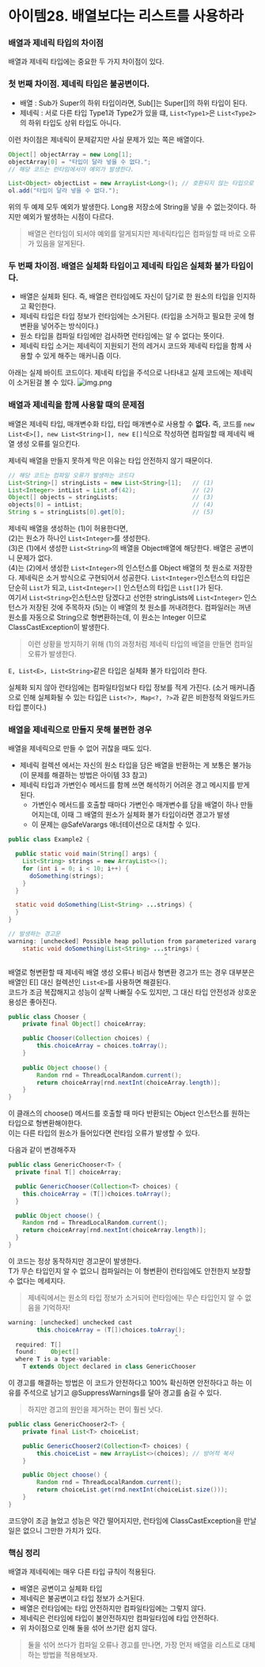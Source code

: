 # 아이템28. 배열보다는 리스트를 사용하라

### 배열과 제네릭 타입의 차이점

배열과 제네릭 타입에는 중요한 두 가지 차이점이 있다.

### 첫 번째 차이점. 제네릭 타입은 불공변이다.
  * 배열 : Sub가 Super의 하위 타입이라면, Sub[]는 Super[]의 하위 타입이 된다.
  * 제네릭 : 서로 다른 타입 Type1과 Type2가 있을 떄, ```List<Type1>```은 ```List<Type2>```의 하위 타입도 상위 타입도 아니다.

이런 차이점은 제네릭이 문제같지만 사실 문제가 있는 쪽은 배열이다.
```java
Object[] objectArray = new Long[1];
objectArray[0] = "타입이 달라 넣을 수 없다.";
// 해당 코드는 런타임에서야 예외가 발생한다.
```

```java
List<Object> objectList = new ArrayList<Long>(); // 호환되지 않는 타입으로 컴파일 오류가 발생
ol.add("타입이 달라 넣을 수 없다.");
```

위의 두 예제 모두 예외가 발생한다. Long용 저장소에 String을 넣을 수 없는것이다.
하지만 예외가 발생하는 시점이 다르다. 

> 배열은 런타임이 되서야 예외를 알게되지만 제네릭타입은 컴파일할 때 바로 오류가 있음을 알게된다.

### 두 번째 차이점. 배열은 실체화 타입이고 제네릭 타입은 실체화 불가 타입이다.
  * 배열은 실체화 된다. 즉, 배열은 런타임에도 자신이 담기로 한 원소의 타입을 인지하고 확인한다.
  * 제네릭 타입은 타입 정보가 런타임에는 소거된다. (타입을 소거하고 필요한 곳에 형변환을 넣어주는 방식이다.)
  * 원소 타입을 컴파일 타임에만 검사하면 런타임에는 알 수 없다는 뜻이다.
  * 제네릭 타입 소거는 제네릭이 지원되기 전의 레거시 코드와 제네릭 타입을 함께 사용할 수 있게 해주는 매커니즘 이다.

아래는 실제 바이트 코드이다. 제네릭 타입을 주석으로 나타내고 실제 코드에는 제네릭이 소거된걸 볼 수 있다.
![img.png](img.png)

### 배열과 제네릭을 함께 사용할 때의 문제점

배열은 제네릭 타입, 매개변수화 타입, 타입 매개변수로 사용할 수 **없다.**
즉, 코드를 ```new List<E>[], new List<String>[], new E[]```식으로 작성하면 컴파일할 때 제네릭 배열 생성 오류를 일으킨다.

제네릭 배열을 만들지 못하게 막은 이유는 타입 안전하지 않기 때문이다.

```java
// 해당 코드는 컴파일 오류가 발생하는 코드다
List<String>[] stringLists = new List<String>[1];   // (1)
List<Integer> intList = List.of(42);                // (2) 
Object[] objects = stringLists;                     // (3)
objects[0] = intList;                               // (4)
String s = stringLists[0].get[0];                   // (5)
```

제네릭 배열을 생성하는 (1)이 허용한다면,    
(2)는 원소가 하나인 ```List<Integer>```를 생성한다.   
(3)은 (1)에서 생성한 ```List<String>```의 배열을 Object배열에 해당한다. 배열은 공변이니 문제가 없다.   
(4)는 (2)에서 생성한 ```List<Integer>```의 인스턴스를 Object 배열의 첫 원소로 저장한다. 제네릭은 소거 방식으로 구현되어서 성공한다.
```List<Integer>```인스턴스의 타입은 단순히 ```List```가 되고, ```List<Integer>[]``` 인스턴스의 타입은 ```List[]```가 된다.   
여기서 ```List<String>```인스턴스만 담겠다고 선언한 stringLists에 ```List<Integer>``` 인스턴스가 저장된 것에 주목하자
(5)는 이 배열의 첫 원소를 꺼내려한다. 컴파일러는 꺼낸 원소를 자동으로 String으로 형변환하는데, 이 원소는 Integer 이므로 ClassCastException이 발생한다.

> 이런 상황을 방지하기 위해 (1)의 과정처럼 제네릭 타입의 배열을 만들면 컴파일 오류가 발생한다.

```E, List<E>, List<String>```같은 타입은 실체화 불가 타입이라 한다.

실체화 되지 않아 런타임에는 컴파일타임보다 타입 정보를 적게 가진다.
(소거 매커니즘으로 인해 실체화될 수 있는 타입은 ```List<?>, Map<?, ?>```과 같은 비한정적 와일드카드 타입 뿐이다.)

### 배열을 제네릭으로 만들지 못해 불편한 경우

배열을 제네릭으로 만들 수 없어 귀찮을 때도 있다.
* 제네릭 컬렉션 에서는 자신의 원소 타입을 담은 배열을 반환하는 게 보통은 불가능 (이 문제를 해결하는 방법은 아이템 33 참고)
* 제네릭 타입과 가변인수 메서드를 함께 쓰면 해석하기 어려운 경고 메시지를 받게 된다.
  * 가변인수 메서드를 호출할 때마다 가변인수 매개변수를 담을 배열이 하나 만들어지는데, 이때 그 배열의 원소가 실체화 불가 타입이라면 경고가 발생
  * 이 문제는 @SafeVarargs 애너테이션으로 대처할 수 있다.
```java
public class Example2 {

  public static void main(String[] args) {
    List<String> strings = new ArrayList<>();
    for (int i = 0; i < 10; i++) {
      doSomething(strings);
    }
  }

  static void doSomething(List<String> ...strings) {
  }
}

// 발생하는 경고문
warning: [unchecked] Possible heap pollution from parameterized vararg type List<String>
    static void doSomething(List<String> ...strings) {
                                            ^
```

배열로 형변환할 때 제네릭 배열 생성 오류나 비검사 형변환 경고가 뜨는 경우 대부분은 배열인 E[] 대신 컬렉션인 ```List<E>```를 사용하면 해결된다.   
코드가 조금 복잡해지고 성능이 살짝 나빠질 수도 있지만, 그 대신 타입 안전성과 상호운용성은 좋아진다.

```java
public class Chooser {
    private final Object[] choiceArray;

    public Chooser(Collection choices) {
        this.choiceArray = choices.toArray();
    }
    
    public Object choose() {
        Random rnd = ThreadLocalRandom.current();
        return choiceArray[rnd.nextInt(choiceArray.length)];
    }
}
```

이 클래스의 choose() 메서드를 호출할 때 마다 반환되는 Object 인스턴스를 원하는 타입으로 형변환해야한다.   
이는 다른 타입의 원소가 들어있다면 런타임 오류가 발생할 수 있다.

다음과 같이 변경해주자
```java
public class GenericChooser<T> {
  private final T[] choiceArray;

  public GenericChooser(Collection<T> choices) {
    this.choiceArray = (T[])choices.toArray();
  }

  public Object choose() {
    Random rnd = ThreadLocalRandom.current();
    return choiceArray[rnd.nextInt(choiceArray.length)];
  }
}
```

이 코드는 정상 동작하지만 경고문이 발생한다.   
T가 무슨 타입인지 알 수 없으니 컴파일러는 이 형변환이 런타임에도 안전한지 보장할 수 없다는 메세지다.

> 제네릭에서는 원소의 타입 정보가 소거되어 런타임에는 무슨 타입인지 알 수 없음을 기억하자!

```java
warning: [unchecked] unchecked cast
        this.choiceArray = (T[])choices.toArray();
                                               ^
  required: T[]
  found:    Object[]
  where T is a type-variable:
    T extends Object declared in class GenericChooser
```

이 경고를 해결하는 방법은 이 코드가 안전하다고 100% 확신하면 안전하다고 하는 이유를 주석으로 남기고 @SuppressWarnings를 달아 경고를 숨길 수 있다.

> 하지만 경고의 원인을 제거하는 편이 훨씬 낫다.

```java
public class GenericChooser2<T> {
    private final List<T> choiceList;

    public GenericChooser2(Collection<T> choices) {
        this.choiceList = new ArrayList<>(choices); // 방어적 복사
    }

    public Object choose() {
        Random rnd = ThreadLocalRandom.current();
        return choiceList.get(rnd.nextInt(choiceList.size()));
    }
}
```

코드양이 조금 늘었고 성능은 약간 떨어지지만, 런타임에 ClassCastException을 만날 일은 없으니 그만한 가치가 있다.

### 핵심 정리
배열과 제네릭에는 매우 다른 타입 규칙이 적용된다.
* 배열은 공변이고 실체화 타입
* 제네릭은 불공변이고 타입 정보가 소거된다.
* 배열은 런타임에는 타입 안전하지만 컴파일타임에는 그렇지 않다.
* 제네릭은 런타임에 타입이 불안전하지만 컴파일타임에 타입 안전하다.
* 위 차이점으로 인해 둘을 섞어 쓰기란 쉽지 않다.

> 둘을 섞어 쓰다가 컴파일 오류나 경고를 만나면, 가장 먼저 배열을 리스트로 대체하는 방법을 적용해보자.